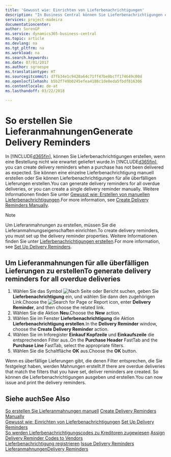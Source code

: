 ```yaml
---
title: 'Gewusst wie: Einrichten von Lieferbenachrichtigungen'
description: "In Business Central können Sie Lieferbenachrichtigungen erstellen, wenn eine Bestellung nicht wie erwartet geliefert wurde."
services: project-madeira
documentationcenter: 
author: SorenGP
ms.service: dynamics365-business-central
ms.topic: article
ms.devlang: na
ms.tgt_pltfrm: na
ms.workload: na
ms.search.keywords: 
ms.date: 07/01/2017
ms.author: sgroespe
ms.translationtype: HT
ms.sourcegitcommit: d7fb34e1c9428a64c71ff47be8bcff174649c00d
ms.openlocfilehash: b5b2f749b0245efea4188c1de0eda5fbdf816306
ms.contentlocale: de-at
ms.lasthandoff: 03/22/2018

---
```

# <a name="generate-delivery-reminders"></a><span data-ttu-id="c5756-103">So erstellen Sie Lieferanmahnungen</span><span class="sxs-lookup"><span data-stu-id="c5756-103">Generate Delivery Reminders</span></span>
<span data-ttu-id="c5756-104">In [!INCLUDE[d365fin](../../includes/d365fin_md.md)], können Sie Lieferbenachrichtigungen erstellen, wenn eine Bestellung nicht wie erwartet geliefert wurde.</span><span class="sxs-lookup"><span data-stu-id="c5756-104">In [!INCLUDE[d365fin](../../includes/d365fin_md.md)], you can create delivery reminders when a purchase has not been delivered as expected.</span></span> <span data-ttu-id="c5756-105">Sie können eine einzelne Lieferbenachrichtigung manuell erstellen oder Sie können Lieferbenachrichtigungen für alle überfälligen Lieferungen erstellen.</span><span class="sxs-lookup"><span data-stu-id="c5756-105">You can generate delivery reminders for all overdue deliveries, or you can create a single delivery reminder manually.</span></span> <span data-ttu-id="c5756-106">Weitere Informationen finden Sie unter [Gewusst wie: Erstellen von manuellen Lieferbenachrichtigungen](how-to-create-delivery-reminders-manually.md).</span><span class="sxs-lookup"><span data-stu-id="c5756-106">For more information, see [Create Delivery Reminders Manually](how-to-create-delivery-reminders-manually.md).</span></span>  

> [!NOTE]  
>  <span data-ttu-id="c5756-107">Um Lieferanmahnungen zu erstellen, müssen Sie die Lieferanmahnungseigenschaften einrichten.</span><span class="sxs-lookup"><span data-stu-id="c5756-107">To create delivery reminders, you must set up the delivery reminder properties.</span></span> <span data-ttu-id="c5756-108">Weitere Informationen finden Sie unter [Lieferbenachrichtigungen erstellen](how-to-set-up-delivery-reminders.md).</span><span class="sxs-lookup"><span data-stu-id="c5756-108">For more information, see [Set Up Delivery Reminders](how-to-set-up-delivery-reminders.md).</span></span>  

## <a name="to-generate-delivery-reminders-for-all-overdue-deliveries"></a><span data-ttu-id="c5756-109">Um Lieferanmahnungen für alle überfälligen Lieferungen zu erstellen</span><span class="sxs-lookup"><span data-stu-id="c5756-109">To generate delivery reminders for all overdue deliveries</span></span>  

1.  <span data-ttu-id="c5756-110">Wählen Sie das Symbol ![Nach Seite oder Bericht suchen](../../media/ui-search/search_small.png "Nach Seite oder Bericht suchen"), geben Sie **Lieferbenachrichtigung** ein, und wählen Sie dann den zugehörigen Link.</span><span class="sxs-lookup"><span data-stu-id="c5756-110">Choose the ![Search for Page or Report](../../media/ui-search/search_small.png "Search for Page or Report icon") icon, enter **Delivery Reminder**, and then choose the related link.</span></span>  
2.  <span data-ttu-id="c5756-111">Wählen Sie die Aktion **Neu**.</span><span class="sxs-lookup"><span data-stu-id="c5756-111">Choose the **New** action.</span></span>  
3.  <span data-ttu-id="c5756-112">Wählen Sie im Fenster **Lieferbenachrichtigung** die Aktion **Lieferbenachrichtigung erstellen**.</span><span class="sxs-lookup"><span data-stu-id="c5756-112">In the **Delivery Reminder** window, choose the **Create Delivery Reminder** action.</span></span>  
4.  <span data-ttu-id="c5756-113">Wählen Sie im Inforegister **Einkauf Kopfzeile** und **Einkaufszeile** die entsprechenden Filter aus..</span><span class="sxs-lookup"><span data-stu-id="c5756-113">On the **Purchase Header** FastTab and the **Purchase Line** FastTab, select the appropriate filters.</span></span>  
5.  <span data-ttu-id="c5756-114">Wählen Sie die Schaltfläche **OK** aus.</span><span class="sxs-lookup"><span data-stu-id="c5756-114">Choose the **OK** button.</span></span>  

<span data-ttu-id="c5756-115">Wenn es überfällige Lieferungen gibt, die denen Filter entsprechen, die Sie festgelegt haben, werden Mahnungen erstellt.</span><span class="sxs-lookup"><span data-stu-id="c5756-115">If there are overdue deliveries that match the filters that you have set, deliver reminders are created.</span></span> <span data-ttu-id="c5756-116">So können die Lieferbenachrichtigungen ausgeben und erstellen.</span><span class="sxs-lookup"><span data-stu-id="c5756-116">You can now issue and print the delivery reminders.</span></span>  

## <a name="see-also"></a><span data-ttu-id="c5756-117">Siehe auch</span><span class="sxs-lookup"><span data-stu-id="c5756-117">See Also</span></span>  
 <span data-ttu-id="c5756-118">[So erstellen Sie Lieferanmahnungen manuell](how-to-create-delivery-reminders-manually.md) </span><span class="sxs-lookup"><span data-stu-id="c5756-118">[Create Delivery Reminders Manually](how-to-create-delivery-reminders-manually.md) </span></span>  
 <span data-ttu-id="c5756-119">[Gewusst wie: Einrichten von Lieferbenachrichtigungen](how-to-set-up-delivery-reminders.md) </span><span class="sxs-lookup"><span data-stu-id="c5756-119">[Set Up Delivery Reminders](how-to-set-up-delivery-reminders.md) </span></span>  
 <span data-ttu-id="c5756-120">[So werden Lieferbenachrichtigungscodes zu Kreditoren zugewiesen](how-to-assign-delivery-reminder-codes-to-vendors.md) </span><span class="sxs-lookup"><span data-stu-id="c5756-120">[Assign Delivery Reminder Codes to Vendors](how-to-assign-delivery-reminder-codes-to-vendors.md) </span></span>  
 <span data-ttu-id="c5756-121">[Lieferbenachrichtigung registrieren](how-to-issue-delivery-reminders.md) </span><span class="sxs-lookup"><span data-stu-id="c5756-121">[Issue Delivery Reminders](how-to-issue-delivery-reminders.md) </span></span>  
 [<span data-ttu-id="c5756-122">Lieferanmahnungen</span><span class="sxs-lookup"><span data-stu-id="c5756-122">Delivery Reminders</span></span>](delivery-reminders.md)

